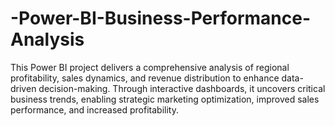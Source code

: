 # -Power-BI-Business-Performance-Analysis
This Power BI project delivers a comprehensive analysis of regional profitability, sales dynamics, and revenue distribution to enhance data-driven decision-making. Through interactive dashboards, it uncovers critical business trends, enabling strategic marketing optimization, improved sales performance, and increased profitability.
